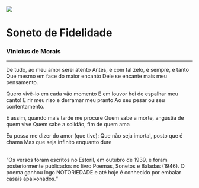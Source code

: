 <img src="https://scontent.fjdo1-2.fna.fbcdn.net/v/t39.30808-6/296388079_442396427900341_372772147553777183_n.jpg?_nc_cat=107&cb=99be929b-59f725be&ccb=1-7&_nc_sid=e3f864&_nc_eui2=AeEfKkVwbGhTuBi824gekJrZ5qA0Qt8OzlXmoDRC3w7OVfReoPLnjOTzjalH3F23g5mekKZlv5Akd_5n1h0WnkFw&_nc_ohc=3FSA9A5JEvgAX9Sl199&_nc_ht=scontent.fjdo1-2.fna&oh=00_AfCZCZhvQ4_1Flg05DwL2yoFs-aPRarGoA3E_RF3ahn_Hg&oe=64A80121"/>
<h1>Soneto de Fidelidade</h1>
<h3>Vinicius de Morais</h3>
<hr/>
<p>De tudo, ao meu amor serei atento
Antes, e com tal zelo, e sempre, e tanto
Que mesmo em face do maior encanto
Dele se encante mais meu pensamento.</p>
<p>Quero vivê-lo em cada vão momento
E em louvor hei de espalhar meu canto!
E rir meu riso e derramar meu pranto
Ao seu pesar ou seu contentamento.</p>
<p>E assim, quando mais tarde me procure
Quem sabe a morte, angústia de quem vive
Quem sabe a solidão, fim de quem ama</p>
<p>Eu possa me dizer do amor (que tive):
Que não seja imortal, posto que é chama
Mas que seja infinito enquanto dure</p>

<br>
<q>Os versos foram escritos no Estoril, em outubro de 1939, e foram posteriormente publicados no livro Poemas, Sonetos e Baladas (1946). O poema ganhou logo NOTORIEDADE e até hoje é conhecido por embalar casais apaixonados.</q>
